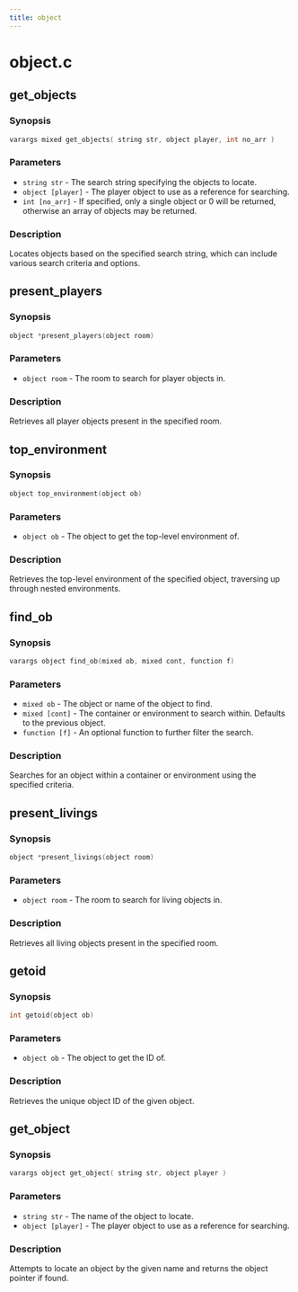 ```yaml
---
title: object
---
```

# object.c

## get_objects

### Synopsis

```c
varargs mixed get_objects( string str, object player, int no_arr )
```

### Parameters

* `string str` - The search string specifying the objects to locate.
* `object [player]` - The player object to use as a reference for searching.
* `int [no_arr]` - If specified, only a single object or 0 will be returned, otherwise an array of objects may be returned.

### Description

Locates objects based on the specified search string, which can
include various search criteria and options.

## present_players

### Synopsis

```c
object *present_players(object room)
```

### Parameters

* `object room` - The room to search for player objects in.

### Description

Retrieves all player objects present in the specified room.

## top_environment

### Synopsis

```c
object top_environment(object ob)
```

### Parameters

* `object ob` - The object to get the top-level environment of.

### Description

Retrieves the top-level environment of the specified object,
traversing up through nested environments.

## find_ob

### Synopsis

```c
varargs object find_ob(mixed ob, mixed cont, function f)
```

### Parameters

* `mixed ob` - The object or name of the object to find.
* `mixed [cont]` - The container or environment to search within. Defaults to the previous object.
* `function [f]` - An optional function to further filter the search.

### Description

Searches for an object within a container or environment
using the specified criteria.

## present_livings

### Synopsis

```c
object *present_livings(object room)
```

### Parameters

* `object room` - The room to search for living objects in.

### Description

Retrieves all living objects present in the specified room.

## getoid

### Synopsis

```c
int getoid(object ob)
```

### Parameters

* `object ob` - The object to get the ID of.

### Description

Retrieves the unique object ID of the given object.

## get_object

### Synopsis

```c
varargs object get_object( string str, object player )
```

### Parameters

* `string str` - The name of the object to locate.
* `object [player]` - The player object to use as a reference for searching.

### Description

Attempts to locate an object by the given name and returns the
object pointer if found.

